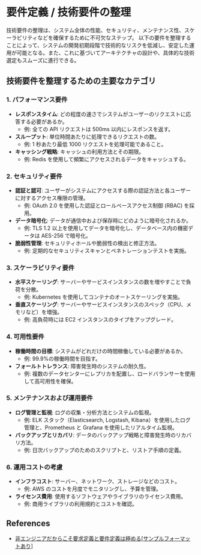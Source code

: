 # 要件定義 / 技術要件の整理

技術要件の整理は、システム全体の性能、セキュリティ、メンテナンス性、スケーラビリティなどを確保するために不可欠なステップ。
以下の要件を整理することによって、システムの開発初期段階で技術的なリスクを低減し、安定した運用が可能となる。また、これに基づいてアーキテクチャの設計や、具体的な技術選定もスムーズに進行できる。

## 技術要件を整理するための主要なカテゴリ

### 1. パフォーマンス要件

- **レスポンスタイム**: どの程度の速さでシステムがユーザーのリクエストに応答する必要があるか。
  - 例: 全ての API リクエストは 500ms 以内にレスポンスを返す。
- **スループット**: 単位時間あたりに処理できるリクエストの数。
  - 例: 1 秒あたり最低 1000 リクエストを処理可能であること。
- **キャッシング戦略**: キャッシュの利用方法とその期限。
  - 例: Redis を使用して頻繁にアクセスされるデータをキャッシュする。

### 2. セキュリティ要件

- **認証と認可**: ユーザーがシステムにアクセスする際の認証方法と各ユーザーに対するアクセス権限の管理。
  - 例: OAuth 2.0 を使用した認証とロールベースアクセス制御 (RBAC) を採用。
- **データ暗号化**: データが通信中および保存時にどのように暗号化されるか。
  - 例: TLS 1.2 以上を使用してデータを暗号化し、データベース内の機密データは AES-256 で暗号化。
- **脆弱性管理**: セキュリティホールや脆弱性の検出と修正方法。
  - 例: 定期的なセキュリティスキャンとペネトレーションテストを実施。

### 3. スケーラビリティ要件

- **水平スケーリング**: サーバーやサービスインスタンスの数を増やすことで負荷を分散。
  - 例: Kubernetes を使用してコンテナのオートスケーリングを実施。
- **垂直スケーリング**: サーバーやサービスインスタンスのスペック（CPU、メモリなど）を増強。
  - 例: 高負荷時には EC2 インスタンスのタイプをアップグレード。

### 4. 可用性要件

- **稼働時間の目標**: システムがどれだけの時間稼働している必要があるか。
  - 例: 99.9%の稼働時間を目指す。
- **フォールトトレランス**: 障害発生時のシステムの耐久性。
  - 例: 複数のデータセンターにレプリカを配置し、ロードバランサーを使用して高可用性を確保。

### 5. メンテナンスおよび運用要件

- **ログ管理と監視**: ログの収集・分析方法とシステムの監視。
  - 例: ELK スタック（Elasticsearch, Logstash, Kibana）を使用したログ管理と、Prometheus と Grafana を使用したリアルタイム監視。
- **バックアップとリカバリ**: データのバックアップ戦略と障害発生時のリカバリ方法。
  - 例: 日次バックアップのためのスクリプトと、リストア手順の定義。

### 6. 運用コストの考慮

- **インフラコスト**: サーバー、ネットワーク、ストレージなどのコスト。
  - 例: AWS のコストを月度でモニタリングし、予算を管理。
- **ライセンス費用**: 使用するソフトウェアやライブラリのライセンス費用。
  - 例: 商用ライブラリの利用規約とコストを確認。

## References

- [非エンジニアだからこそ要求定義と要件定義は極める[サンプルフォーマットあり]](https://note.com/suh_sunaneko/n/n4231b537266f)
